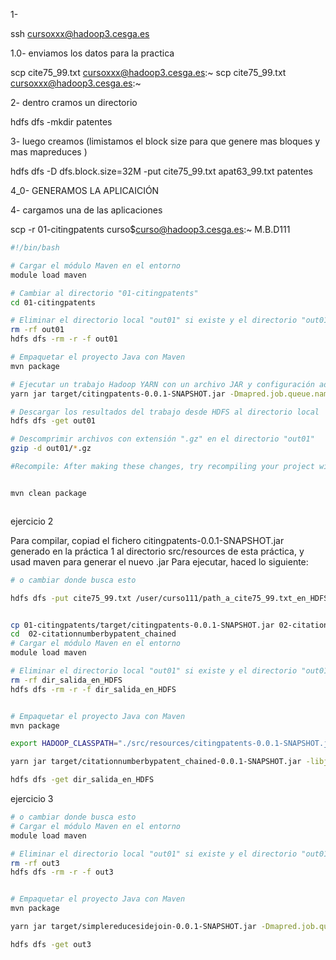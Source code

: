 1-

ssh cursoxxx@hadoop3.cesga.es

1.0- enviamos los datos para la practica

scp cite75_99.txt  cursoxxx@hadoop3.cesga.es:~
scp cite75_99.txt  cursoxxx@hadoop3.cesga.es:~


2- dentro cramos un directorio

hdfs dfs -mkdir patentes

3- luego creamos (limistamos el block size para que genere mas bloques y mas mapreduces )

hdfs dfs -D dfs.block.size=32M -put cite75_99.txt apat63_99.txt patentes 

4_0- GENERAMOS LA APLICAICIÓN

4- cargamos una de las aplicaciones 


scp -r 01-citingpatents curso$curso@hadoop3.cesga.es:~
M.B.D111

```bash
#!/bin/bash

# Cargar el módulo Maven en el entorno
module load maven

# Cambiar al directorio "01-citingpatents"
cd 01-citingpatents

# Eliminar el directorio local "out01" si existe y el directorio "out01" en HDFS
rm -rf out01
hdfs dfs -rm -r -f out01

# Empaquetar el proyecto Java con Maven
mvn package

# Ejecutar un trabajo Hadoop YARN con un archivo JAR y configuración adicional
yarn jar target/citingpatents-0.0.1-SNAPSHOT.jar -Dmapred.job.queue.name=urgent patentes/cite75_99.txt out01

# Descargar los resultados del trabajo desde HDFS al directorio local
hdfs dfs -get out01

# Descomprimir archivos con extensión ".gz" en el directorio "out01"
gzip -d out01/*.gz

```
```bash
#Recompile: After making these changes, try recompiling your project with Maven:


mvn clean package



```

ejercicio 2


Para compilar, copiad el fichero citingpatents-0.0.1-SNAPSHOT.jar generado en la práctica 1 al directorio src/resources de esta práctica, y usad maven para generar el nuevo .jar
Para ejecutar, haced lo siguiente:



```bash
# o cambiar donde busca esto

hdfs dfs -put cite75_99.txt /user/curso111/path_a_cite75_99.txt_en_HDFS


cp 01-citingpatents/target/citingpatents-0.0.1-SNAPSHOT.jar 02-citationnumberbypatent_chained/src/resources
cd  02-citationnumberbypatent_chained 
# Cargar el módulo Maven en el entorno
module load maven

# Eliminar el directorio local "out01" si existe y el directorio "out01" en HDFS
rm -rf dir_salida_en_HDFS
hdfs dfs -rm -r -f dir_salida_en_HDFS


# Empaquetar el proyecto Java con Maven
mvn package

export HADOOP_CLASSPATH="./src/resources/citingpatents-0.0.1-SNAPSHOT.jar"

yarn jar target/citationnumberbypatent_chained-0.0.1-SNAPSHOT.jar -libjars $HADOOP_CLASSPATH  patentes/cite75_99.txt dir_salida_en_HDFS

hdfs dfs -get dir_salida_en_HDFS
```


ejercicio 3

``` bash
# o cambiar donde busca esto
# Cargar el módulo Maven en el entorno
module load maven

# Eliminar el directorio local "out01" si existe y el directorio "out01" en HDFS
rm -rf out3
hdfs dfs -rm -r -f out3


# Empaquetar el proyecto Java con Maven
mvn package

yarn jar target/simplereducesidejoin-0.0.1-SNAPSHOT.jar -Dmapred.job.queue.name=urgent patentes/cite75_99.txt patentes/apat63_99.txt out03

hdfs dfs -get out3


```


